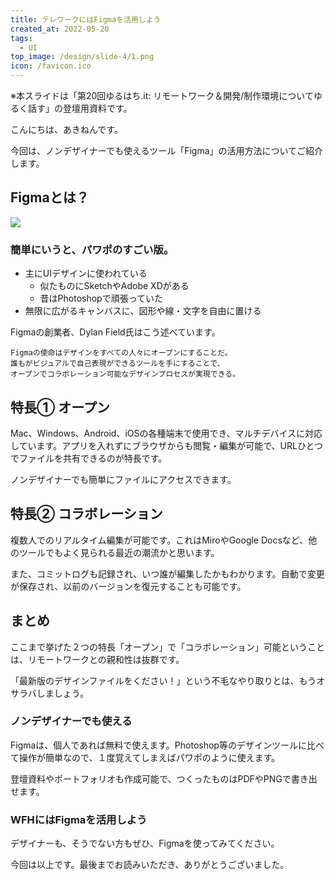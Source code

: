 ```yaml
---
title: テレワークにはFigmaを活用しよう
created_at: 2022-05-20
tags:
  - UI
top_image: /design/slide-4/1.png
icon: /favicon.ico
---
```


※本スライドは「第20回ゆるはち.it: リモートワーク＆開発/制作環境についてゆるく話す」の登壇用資料です。

こんにちは、あきねんです。

今回は、ノンデザイナーでも使えるツール「Figma」の活用方法についてご紹介します。

## Figmaとは？

<img class="article__img" src="/design/slide-4/4.png">

### 簡単にいうと、パワポのすごい版。

- 主にUIデザインに使われている
  - 似たものにSketchやAdobe XDがある
  - 昔はPhotoshopで頑張っていた
- 無限に広がるキャンバスに、図形や線・文字を自由に置ける

Figmaの創業者、Dylan Field氏はこう述べています。

```
Figmaの使命はデザインをすべての人々にオープンにすることだ。
誰もがビジュアルで自己表現ができるツールを手にすることで、
オープンでコラボレーション可能なデザインプロセスが実現できる。
```

## 特長① オープン
Mac、Windows、Android、iOSの各種端末で使用でき、マルチデバイスに対応しています。アプリを入れずにブラウザからも閲覧・編集が可能で、URLひとつでファイルを共有できるのが特長です。

ノンデザイナーでも簡単にファイルにアクセスできます。

## 特長② コラボレーション
複数人でのリアルタイム編集が可能です。これはMiroやGoogle Docsなど、他のツールでもよく見られる最近の潮流かと思います。

また、コミットログも記録され、いつ誰が編集したかもわかります。自動で変更が保存され、以前のバージョンを復元することも可能です。

## まとめ

ここまで挙げた２つの特長「オープン」で「コラボレーション」可能ということは、リモートワークとの親和性は抜群です。

「最新版のデザインファイルをください！」という不毛なやり取りとは、もうオサラバしましょう。

### ノンデザイナーでも使える

Figmaは、個人であれば無料で使えます。Photoshop等のデザインツールに比べて操作が簡単なので、１度覚えてしまえばパワポのように使えます。

登壇資料やポートフォリオも作成可能で、つくったものはPDFやPNGで書き出せます。

### WFHにはFigmaを活用しよう
デザイナーも、そうでない方もぜひ、Figmaを使ってみてください。

今回は以上です。最後までお読みいただき、ありがとうございました。